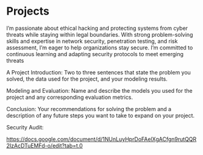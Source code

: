 # Projects

I’m passionate about ethical hacking and protecting systems from cyber threats while staying within legal boundaries. With strong problem-solving skills and expertise in network security, penetration testing, and risk assessment, I’m eager to help organizations stay secure. I’m committed to continuous learning and adapting security protocols to meet emerging threats

A Project Introduction: Two to three sentences that state the
problem you solved, the data used for the project, and your
modeling results.

Modeling and Evaluation: Name and describe the models you
used for the project and any corresponding evaluation metrics.

Conclusion: Your recommendations for solving the problem and a
description of any future steps you want to take to expand on your
project.

Security Audit:

https://docs.google.com/document/d/1NUnLuyHprDoFAelXgACfgn9rutQQR2IzAcDTuEMFd-o/edit?tab=t.0
